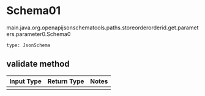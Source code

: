 # Schema01
main.java.org.openapijsonschematools.paths.storeorderorderid.get.parameters.parameter0.Schema0
```
type: JsonSchema
```

## validate method
Input Type | Return Type | Notes
------------ | ------------- | -------------
 |  |
